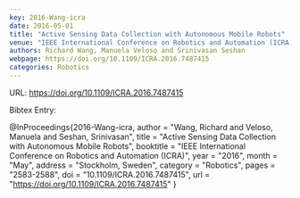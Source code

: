 ```yaml
---
key: 2016-Wang-icra
date: 2016-05-01
title: "Active Sensing Data Collection with Autonomous Mobile Robots"
venue: "IEEE International Conference on Robotics and Automation (ICRA)"
authors: Richard Wang, Manuela Veloso and Srinivasan Seshan
webpage: https://doi.org/10.1109/ICRA.2016.7487415
categories: Robotics
---
```


URL: https://doi.org/10.1109/ICRA.2016.7487415

Bibtex Entry:

@InProceedings{2016-Wang-icra,
    author = "Wang, Richard and Veloso, Manuela and Seshan, Srinivasan",
    title = "Active Sensing Data Collection with Autonomous Mobile Robots",
    booktitle = "IEEE International Conference on Robotics and Automation (ICRA)",
    year = "2016",
    month = "May",
    address = "Stockholm, Sweden",
    category = "Robotics",
    pages = "2583-2588",
    doi = "10.1109/ICRA.2016.7487415",
    url = "https://doi.org/10.1109/ICRA.2016.7487415"
}

